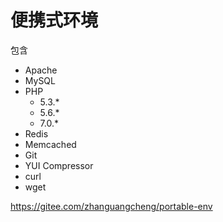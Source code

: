 便携式环境
=============

包含

* Apache
* MySQL
* PHP
    - 5.3.*
    - 5.6.*
    - 7.0.*
* Redis
* Memcached
* Git
* YUI Compressor
* curl
* wget

<https://gitee.com/zhanguangcheng/portable-env>
